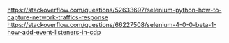 https://stackoverflow.com/questions/52633697/selenium-python-how-to-capture-network-traffics-response
https://stackoverflow.com/questions/66227508/selenium-4-0-0-beta-1-how-add-event-listeners-in-cdp
